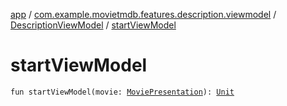 [app](../../index.md) / [com.example.movietmdb.features.description.viewmodel](../index.md) / [DescriptionViewModel](index.md) / [startViewModel](./start-view-model.md)

# startViewModel

`fun startViewModel(movie: `[`MoviePresentation`](../../com.example.movietmdb.recycler.data/-movie-presentation/index.md)`): `[`Unit`](https://kotlinlang.org/api/latest/jvm/stdlib/kotlin/-unit/index.html)